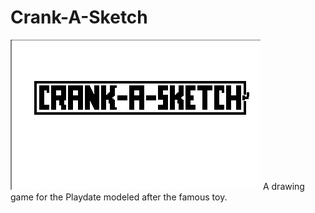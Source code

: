 # Crank-A-Sketch
![Alt text](./images/logo.png "a title")
A drawing game for the Playdate modeled after the famous toy.
